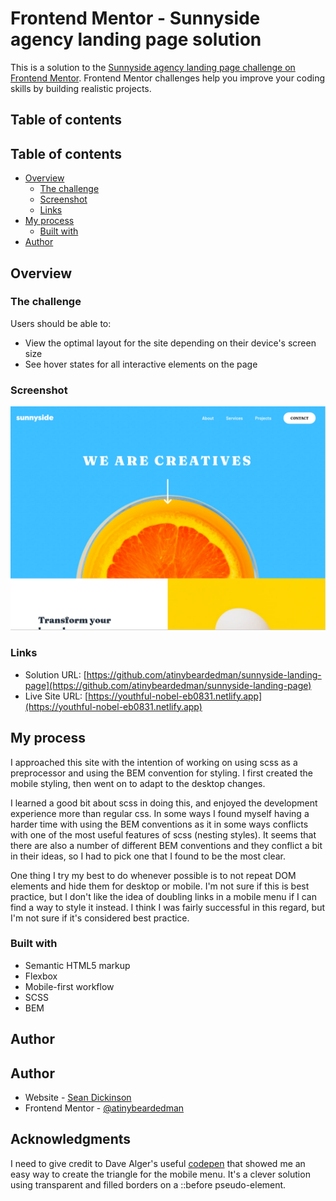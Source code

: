 # Frontend Mentor - Sunnyside agency landing page solution

This is a solution to the [Sunnyside agency landing page challenge on Frontend Mentor](https://www.frontendmentor.io/challenges/sunnyside-agency-landing-page-7yVs3B6ef). Frontend Mentor challenges help you improve your coding skills by building realistic projects.

## Table of contents

## Table of contents

- [Overview](#overview)
  - [The challenge](#the-challenge)
  - [Screenshot](#screenshot)
  - [Links](#links)
- [My process](#my-process)
  - [Built with](#built-with)
- [Author](#author)


## Overview

### The challenge

Users should be able to:

- View the optimal layout for the site depending on their device's screen size
- See hover states for all interactive elements on the page

### Screenshot

![](./screenshot.png)


### Links

- Solution URL: [https://github.com/atinybeardedman/sunnyside-landing-page](https://github.com/atinybeardedman/sunnyside-landing-page)
- Live Site URL: [https://youthful-nobel-eb0831.netlify.app](https://youthful-nobel-eb0831.netlify.app)

## My process

I approached this site with the intention of working on using scss as a preprocessor and using the BEM convention for styling. I first created the mobile styling, then went on to adapt to the desktop changes. 

I learned a good bit about scss in doing this, and enjoyed the development experience more than regular css. In some ways I found myself having a harder time with using the BEM conventions as it in some ways conflicts with one of the most useful features of scss (nesting styles). It seems that there are also a number of different BEM conventions and they conflict a bit in their ideas, so I had to pick one that I found to be the most clear.

One thing I try my best to do whenever possible is to not repeat DOM elements and hide them for desktop or mobile. I'm not sure if this is best practice, but I don't like the idea of doubling links in a mobile menu if I can find a way to style it instead. I think I was fairly successful in this regard, but I'm not sure if it's considered best practice.


### Built with

- Semantic HTML5 markup
- Flexbox
- Mobile-first workflow
- SCSS
- BEM

## Author

## Author

- Website - [Sean Dickinson](https://seandickinson.dev)
- Frontend Mentor - [@atinybeardedman](https://www.frontendmentor.io/profile/atinybeardedman)

## Acknowledgments

I need to give credit to Dave Alger's useful [codepen](https://codepen.io/run-time/pen/VNRBJd) that showed me an easy way to create the triangle for the mobile menu. It's a clever solution using transparent and filled borders on a ::before pseudo-element.